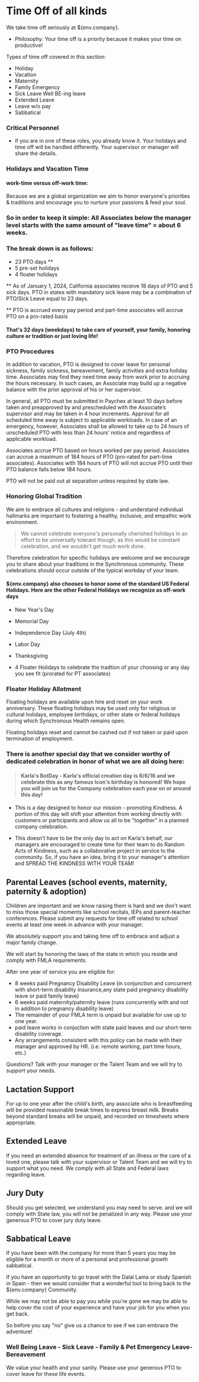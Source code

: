 # Time Off of all kinds

We take time off seriously at ${env.company}.  

- Philosophy: Your time off is a priority because it makes your time on productive!

Types of time off covered in this section:

- Holiday
- Vacation
-  Maternity
- Family Emergency
- Sick Leave Well BE-ing leave
- Extended Leave
- Leave w/o pay
- Sabbatical

### Critical Personnel
-  if you are in one of these roles, you already know it.  Your holidays and time off will be handled differently. Your supervisor or manager will share the details. 


### Holidays and Vacation Time 

#### work-time versus off-work time:
Because we are a global organization we aim to honor everyone's priorities & traditions and encourage you to nurture your passions & feed your soul. 

### So in order to keep it simple: All Associates below the manager level starts with the same amount of "leave time" = about 6 weeks.

### The break down is as follows: 
- 23 PTO days ** 
- 5 pre-set holidays  
- 4 floater holidays 

** As of January 1, 2024, California associates receive 18 days of PTO and 5 sick days. PTO in states with mandatory sick leave may be a combination of PTO/Sick Leave equal to 23 days. 

** PTO is accrued every pay period and part-time associates will accrue PTO on a pro-rated basis

#### That's 32 days (weekdays) to take care of yourself, your family, honoring culture or tradition or just loving life! 

### PTO Procedures

In addition to vacation, PTO is designed to cover leave for personal sickness, family sickness, bereavement, family activities and extra holiday time. Associates may find they need time away from work prior to accruing the hours necessary. In such cases, an Associate may build up a negative balance with the prior approval of his or her supervisor.

In general, all PTO must be submitted in Paychex at least 10 days before taken and preapproved by and prescheduled with the Associate’s supervisor and may be taken in 4 hour increments. Approval for all scheduled time away is subject to applicable workloads. In case of an emergency, however, Associates shall be allowed to take up to 24 hours of unscheduled PTO with less than 24 hours’ notice and regardless of applicable workload.

Associates accrue PTO based on hours worked per pay period.   Associates can accrue a maximum of 184 hours of PTO (pro-rated for part-time associates). Associates with 184 hours of PTO will not accrue PTO until their PTO balance falls below 184 hours.

PTO will not be paid out at separation unless required by state law. 


### Honoring Global Tradition

We aim to embrace all cultures and religions - and understand individual hallmarks are important to fostering a healthy, inclusive, and empathic work environment. 

> We cannot celebrate everyone's personally cherished holidays in an effort to be universally tolerant though, as this would be constant celebration, and we wouldn't get much work done. 

Therefore celebration for specific holidays are welcome and we encourage you to share about your traditions in the Synchronous community.  These celebrations should occur outside of the typical workday of your team.   

#### ${env.company} also chooses to honor some of the standard US Federal Holidays.  Here are the other Federal Holidays we recognize as off-work days

* New Year's Day

* Memorial Day 

* Independence Day (July 4th)

* Labor Day 

* Thanksgiving

* 4 Floater Holidays to celebrate the tradtion of your choosing or any day you see fit (prorated for PT associates)

### Floater Holiday Allotment 

Floating holidays are available upon hire and reset on your work anniversary. These floating holidays may be used only for religious or cultural holidays, employee birthdays, or other state or federal holidays during which Synchronous Health remains open. 

Floating holidays reset and cannot be cashed out if not taken or paid upon termination of employment. 

### There is another special day that we consider worthy of dedicated celebration in honor of what we are all doing here:

> #### Karla's BotDay - Karla's official creation day is 6/6/16 and we celebrate this as any famous Icon's birthday is honored!  We hope you will join us for the Company celebration each year on or around this day!

* This is a day designed to honor our mission - promoting Kindness. A portion of this day will shift your attention from working directly with customers or participants and allow us all to be "together" in a planned company celebration.  

* This doesn't have to be the only day to act on Karla's behalf, our managers are encouraged to create time for their team to do Random Acts of Kindness, such as a collaborative project in service to the community. So, if you have an idea, bring it to your manager's attention and SPREAD THE KINDNESS WITH YOUR TEAM!

## Parental Leaves (school events, maternity, paternity & adoption) 

Children are important and we know raising them is hard and we don't want to miss those special moments like school recitals, IEPs and parent-teacher conferences.  Please submit any requests for time off related to school events at least one week in advance with your manager. 

We absolutely support you and taking time off to embrace and adjust a major family change. 

We will start by honoring the laws of the state in which you reside and comply with FMLA requirements.   

After one year of service you are eligible for:

* 8 weeks paid Pregnancy Disability Leave (in conjunction and concurrent with short-term disability insurance,any state paid pregnancy disability leave or paid family leave) 
* 6 weeks paid maternity/paternity leave (runs concurrently with and not in addition to pregnancy disability leave)
* The remainder of your FMLA term is unpaid but available for use up to one year. 
* paid leave works in conjuction with state paid leaves and our short-term disability coverage.
* Any arrangements consistent with this policy can be made with their manager and approved by HR. (i.e. remote working, part time hours, etc.)

Questions?  Talk with your manager or the Talent Team and we will try to support your needs.

## Lactation Support

For up to one year after the child's birth, any associate who is breastfeeding will be provided reasonable break times to express breast milk. Breaks beyond standard breaks will be unpaid, and recorded on timesheets where appropriate.


## Extended Leave

If you need an extended absence for treatment of an illness or the care of a loved one, please talk with your supervisor or Talent Team and we will try to support what you need.  We comply with all State and Federal laws regarding leave.


## Jury Duty 

Should you get selected, we understand you may need to serve. and we will comply with State law, you will not be penalized in any way. Please use your generous PTO to cover jury duty leave. 


##  Sabbatical Leave

If you have been with the company for more than 5 years you may be eligible for a month or more of a personal and professional growth sabbatical. 

If you have an opportunity to go travel with the Dalai Lama or study Spanish in Spain - then we would consider that a wonderful tool to bring back to the ${env.company} Community. 

While we may not be able to pay you while you're gone we may be able to help cover the cost of your experience and have your job for you when you get back. 

So before you say "no" give us a chance to see if we can embrace the adventure!



### Well Being Leave - Sick Leave - Family & Pet Emergency Leave- Bereavement

We value your health and your sanity.  Please use your generous PTO to cover leave for these life events.









